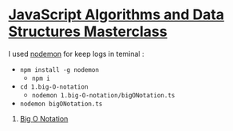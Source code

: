 # [JavaScript Algorithms and Data Structures Masterclass](https://www.udemy.com/course/js-algorithms-and-data-structures-masterclass)

I used [nodemon](https://www.npmjs.com/package/nodemon) for keep logs in teminal :

- `npm install -g nodemon`
  - `npm i`
- `cd 1.big-O-notation`
  - `nodemon 1.big-O-notation/bigONotation.ts`
- `nodemon bigONotation.ts`

1. [Big O Notation](./1.big-O-notation/)
